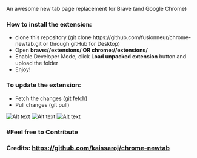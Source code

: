 
An awesome new tab page replacement for Brave (and Google Chrome)

<h3>How to install the extension: </h3>
<ul>
<li>clone this repository (git clone https://github.com/fusionneur/chrome-newtab.git or through gitHub for Desktop) </li>
<li>Open <strong>brave://extensions/ OR chrome://extensions/</strong></li>
<li>Enable Developer Mode, click <strong>Load unpacked extension</strong> button and upload the folder</li>
<li>Enjoy!</li>
</ul>

<h3>To update the extension: </h3>
<ul>
<li>Fetch the changes (git fetch) </li>
<li>Pull changes (git pull)</li>
</ul>


![Alt text](https://i.imgur.com/1RPIho0.jpg "ScreenShot 1")
![Alt text](https://i.imgur.com/g5RSxzm.jpg "ScreenShot 2")
![Alt text](https://i.imgur.com/hVpbswI.jpg "ScreenShot 3")

<h3>#Feel free to Contribute<h3>

Credits: https://github.com/kaissaroj/chrome-newtab
